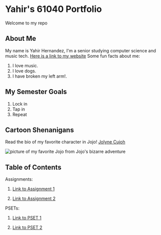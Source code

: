 # Yahir's 61040 Portfolio
Welcome to my repo

## About Me
My name is Yahir Hernandez, I'm a senior studying computer science and music tech. [Here is a link to my website](https://yahirhernandez.com)
Some fun facts about me:
1. I love music.
2. I love dogs.
3. I have broken my left arm!.

## My Semester Goals
1. Lock in
2. Tap in
3. Repeat


## Cartoon Shenanigans
Read the bio of my favorite character in Jojo! [Jolyne Cujoh](https://jojo.fandom.com/wiki/Jolyne_Cujoh)

![picture of my favorite Jojo from Jojo's bizarre adventure](https://static.wikia.nocookie.net/dc50568f-39e7-4be2-a730-236f6b2c9352/scale-to-width/755)


## Table of Contents

Assignments:
1. [Link to Assignment 1](assignments/assignment1.md)

2. [Link to Assignment 2](assignments/assignment2.md)

PSETs:
1. [Link to PSET 1](psets/pset1.md)

2. [Link to PSET 2](psets/pset2.md)